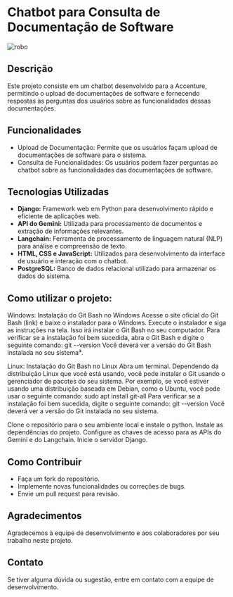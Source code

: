 # Chatbot para Consulta de Documentação de Software


![robo](https://github.com/Squad13-Accenture/IA/assets/112042523/81eb4d69-9662-45ff-8b51-031ac03e42c0)


## Descrição
Este projeto consiste em um chatbot desenvolvido para a Accenture, permitindo o upload de documentações de software e fornecendo respostas às perguntas dos usuários sobre as funcionalidades dessas documentações.

## Funcionalidades
- Upload de Documentação: Permite que os usuários façam upload de documentações de software para o sistema.
- Consulta de Funcionalidades: Os usuários podem fazer perguntas ao chatbot sobre as funcionalidades das documentações de software.

## Tecnologias Utilizadas
- **Django:** Framework web em Python para desenvolvimento rápido e eficiente de aplicações web.
- **API do Gemini:** Utilizada para processamento de documentos e extração de informações relevantes.
- **Langchain:** Ferramenta de processamento de linguagem natural (NLP) para análise e compreensão de texto.
- **HTML, CSS e JavaScript:** Utilizados para desenvolvimento da interface de usuário e interação com o chatbot.
- **PostgreSQL:** Banco de dados relacional utilizado para armazenar os dados do sistema.

## Como utilizar o projeto:
Windows:
Instalação do Git Bash no Windows
Acesse o site oficial do Git Bash (link) e baixe o instalador para o Windows.
Execute o instalador e siga as instruções na tela. Isso irá instalar o Git Bash no seu computador.
Para verificar se a instalação foi bem sucedida, abra o Git Bash e digite o seguinte comando:
git --version
Você deverá ver a versão do Git Bash instalada no seu sistema³.

Linux:
Instalação do Git Bash no Linux
Abra um terminal.
Dependendo da distribuição Linux que você está usando, você pode instalar o Git usando o gerenciador de pacotes do seu sistema. Por exemplo, se você estiver usando uma distribuição baseada em Debian, como o Ubuntu, você pode usar o seguinte comando:
sudo apt install git-all
Para verificar se a instalação foi bem sucedida, digite o seguinte comando:
git --version
Você deverá ver a versão do Git instalada no seu sistema.

Clone o repositório para o seu ambiente local e instale o python.
Instale as dependências do projeto.
Configure as chaves de acesso para as APIs do Gemini e do Langchain.
Inicie o servidor Django.

## Como Contribuir
- Faça um fork do repositório.
- Implemente novas funcionalidades ou correções de bugs.
- Envie um pull request para revisão.

## Agradecimentos
Agradecemos à equipe de desenvolvimento e aos colaboradores por seu trabalho neste projeto.

## Contato
Se tiver alguma dúvida ou sugestão, entre em contato com a equipe de desenvolvimento.
